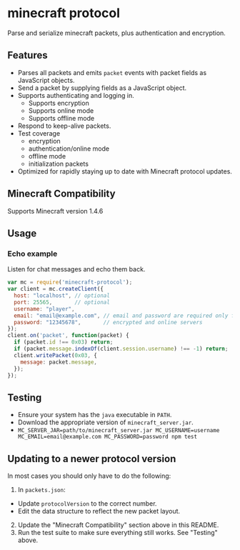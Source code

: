 # minecraft protocol

Parse and serialize minecraft packets, plus authentication and encryption.

## Features

 * Parses all packets and emits `packet` events with packet fields as JavaScript
   objects.
 * Send a packet by supplying fields as a JavaScript object.
 * Supports authenticating and logging in.
   - Supports encryption
   - Supports online mode
   - Supports offline mode
 * Respond to keep-alive packets.
 * Test coverage
   - encryption
   - authentication/online mode
   - offline mode
   - initialization packets
 * Optimized for rapidly staying up to date with Minecraft protocol updates.

## Minecraft Compatibility

Supports Minecraft version 1.4.6

## Usage

### Echo example

Listen for chat messages and echo them back.

```js
var mc = require('minecraft-protocol');
var client = mc.createClient({
  host: "localhost", // optional
  port: 25565,       // optional
  username: "player",
  email: "email@example.com", // email and password are required only for
  password: "12345678",       // encrypted and online servers
});
client.on('packet', function(packet) {
  if (packet.id !== 0x03) return;
  if (packet.message.indexOf(client.session.username) !== -1) return;
  client.writePacket(0x03, {
    message: packet.message,
  });
});
```

## Testing

* Ensure your system has the `java` executable in `PATH`.
* Download the appropriate version of `minecraft_server.jar`.
* `MC_SERVER_JAR=path/to/minecraft_server.jar MC_USERNAME=username MC_EMAIL=email@example.com MC_PASSWORD=password npm test`

## Updating to a newer protocol version

In most cases you should only have to do the following:

1. In `packets.json`:
 * Update `protocolVersion` to the correct number.
 * Edit the data structure to reflect the new packet layout.
2. Update the "Minecraft Compatibility" section above in this README.
3. Run the test suite to make sure everything still works. See "Testing" above.

